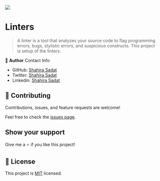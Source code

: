 ![](https://img.shields.io/badge/Microverse-blueviolet)

# Linters

> A linter is a tool that analyzes your source code to flag programming errors, bugs, stylistic errors, and suspicious constructs.
This project is setup of the linters.


👤 **Author**
Contact Info

- GitHub: [Shahira Sadat](https://github.com/shahira-sadat)
- Twitter: [Shahira Sadat](https://twitter.com/SadatShahira)
- Linkedin: [Shahira Sadat](https://www.linkedin.com/in/shahira-sadat-49b402199)


## 🤝 Contributing

Contributions, issues, and feature requests are welcome!

Feel free to check the [issues page](../../issues/).

## Show your support

Give me a ⭐️ if you like this project!

## 📝 License

This project is [MIT](./MIT.md) licensed.

